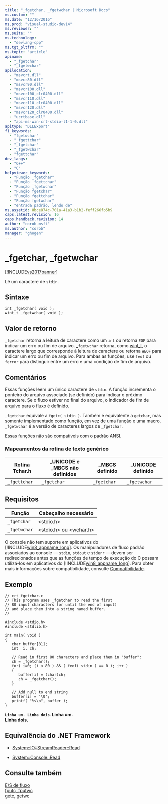 ```yaml
---
title: "_fgetchar, _fgetwchar | Microsoft Docs"
ms.custom: ""
ms.date: "12/16/2016"
ms.prod: "visual-studio-dev14"
ms.reviewer: ""
ms.suite: ""
ms.technology: 
  - "devlang-cpp"
ms.tgt_pltfrm: ""
ms.topic: "article"
apiname: 
  - "_fgetchar"
  - "_fgetwchar"
apilocation: 
  - "msvcrt.dll"
  - "msvcr80.dll"
  - "msvcr90.dll"
  - "msvcr100.dll"
  - "msvcr100_clr0400.dll"
  - "msvcr110.dll"
  - "msvcr110_clr0400.dll"
  - "msvcr120.dll"
  - "msvcr120_clr0400.dll"
  - "ucrtbase.dll"
  - "api-ms-win-crt-stdio-l1-1-0.dll"
apitype: "DLLExport"
f1_keywords: 
  - "fgetwchar"
  - "_fgettchar"
  - "_fgetchar"
  - "_fgetwchar"
  - "fgettchar"
dev_langs: 
  - "C++"
  - "C"
helpviewer_keywords: 
  - "Função _fgetchar"
  - "Função _fgettchar"
  - "Função _fgetwchar"
  - "Função fgetchar"
  - "Função fgettchar"
  - "Função fgetwchar"
  - "entrada padrão, lendo de"
ms.assetid: 8bce874c-701a-41a3-b1b2-feff266fb5b9
caps.latest.revision: 16
caps.handback.revision: 14
author: "corob-msft"
ms.author: "corob"
manager: "ghogen"
---
```

# _fgetchar, _fgetwchar
[!INCLUDE[vs2017banner](../../assembler/inline/includes/vs2017banner.md)]

Lê um caractere de `stdin`.  
  
## Sintaxe  
  
```  
int _fgetchar( void );  
wint_t _fgetwchar( void );  
```  
  
## Valor de retorno  
 `_fgetchar` retorna a leitura de caractere como um `int` ou retorna `EOF` para indicar um erro ou fim de arquivo.  **\_**`fgetwchar` retorna, como [wint\_t](../../c-runtime-library/standard-types.md), o caractere largo que corresponde à leitura de caractere ou retorna `WEOF` para indicar um erro ou fim de arquivo.  Para ambas as funções, use `feof` ou `ferror` para distinguir entre um erro e uma condição de fim de arquivo.  
  
## Comentários  
 Essas funções leem um único caractere de `stdin`.  A função incrementa o ponteiro do arquivo associado \(se definido\) para indicar o próximo caractere.  Se o fluxo estiver no final do arquivo, o indicador de fim de arquivo para o fluxo é definido.  
  
 `_fgetchar` equivale a `fgetc( stdin )`.  Também é equivalente a `getchar`, mas somente implementado como função, em vez de uma função e uma macro.  `_fgetwchar` é a versão de caracteres largos de `_fgetchar`.  
  
 Essas funções não são compatíveis com o padrão ANSI.  
  
### Mapeamentos da rotina de texto genérico  
  
|Rotina Tchar.h|\_UNICODE e \_MBCS não definidos|\_MBCS definido|\_UNICODE definido|  
|--------------------|--------------------------------------|---------------------|------------------------|  
|`_fgettchar`|`_fgetchar`|`_fgetchar`|`_fgetwchar`|  
  
## Requisitos  
  
|Função|Cabeçalho necessário|  
|------------|--------------------------|  
|`_fgetchar`|\<stdio.h\>|  
|`_fgetwchar`|\<stdio.h\> ou \<wchar.h\>|  
  
 O console não tem suporte em aplicativos do [!INCLUDE[win8_appname_long](../../build/includes/win8_appname_long_md.md)].  Os manipuladores de fluxo padrão associados ao console — `stdin`, `stdout` e `stderr` — devem ser redirecionados antes que as funções de tempo de execução do C possam utilizá\-los em aplicativos do [!INCLUDE[win8_appname_long](../../build/includes/win8_appname_long_md.md)].  Para obter mais informações sobre compatibilidade, consulte [Compatibilidade](../../c-runtime-library/compatibility.md).  
  
## Exemplo  
  
```  
// crt_fgetchar.c  
// This program uses _fgetchar to read the first  
// 80 input characters (or until the end of input)  
// and place them into a string named buffer.  
//  
  
#include <stdio.h>  
#include <stdlib.h>  
  
int main( void )  
{  
   char buffer[81];  
   int  i, ch;  
  
   // Read in first 80 characters and place them in "buffer":  
   ch = _fgetchar();  
   for( i=0; (i < 80 ) && ( feof( stdin ) == 0 ); i++ )  
   {  
      buffer[i] = (char)ch;  
      ch = _fgetchar();  
   }  
  
   // Add null to end string   
   buffer[i] = '\0';  
   printf( "%s\n", buffer );  
}  
```  
  
  **`Linha um. Linha dois.`Linha um.**  
**Linha dois.**   
## Equivalência do .NET Framework  
  
-   [System::IO::StreamReader::Read](https://msdn.microsoft.com/en-us/library/system.io.streamreader.read.aspx)  
  
-   [System::Console::Read](https://msdn.microsoft.com/en-us/library/system.console.read.aspx)  
  
## Consulte também  
 [E\/S de fluxo](../../c-runtime-library/stream-i-o.md)   
 [fputc, fputwc](../../c-runtime-library/reference/fputc-fputwc.md)   
 [getc, getwc](../../c-runtime-library/reference/getc-getwc.md)